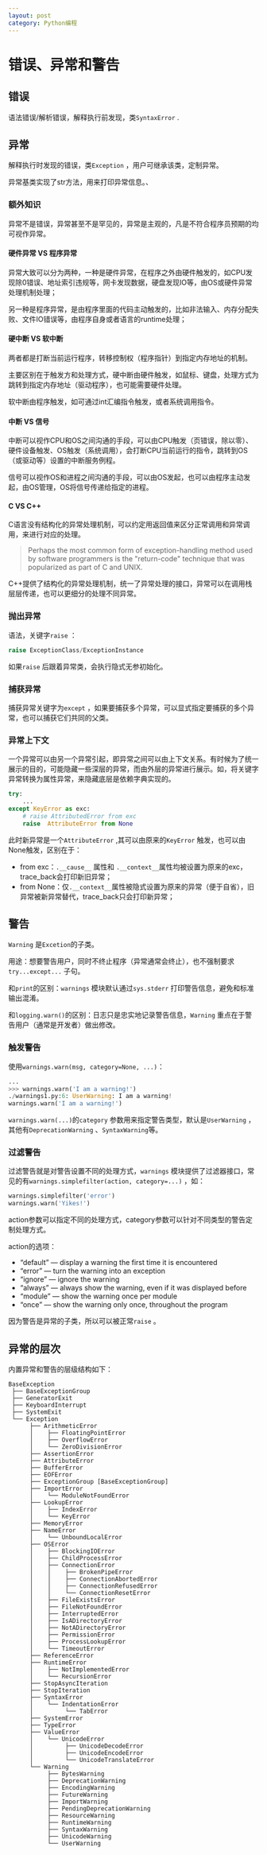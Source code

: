 ```yaml
---
layout: post
category: Python编程
---
```


# 错误、异常和警告
## 错误
语法错误/解析错误，解释执行前发现，类`SyntaxError` .

## 异常
解释执行时发现的错误，类`Exception` ，用户可继承该类，定制异常。

异常基类实现了str方法，用来打印异常信息。、

### 额外知识
异常不是错误，异常甚至不是罕见的，异常是主观的，凡是不符合程序员预期的均可视作异常。

#### 硬件异常 VS 程序异常

异常大致可以分为两种，一种是硬件异常，在程序之外由硬件触发的，如CPU发现除0错误、地址索引违规等，网卡发现数据，硬盘发现IO等，由OS或硬件异常处理机制处理；

另一种是程序异常，是由程序里面的代码主动触发的，比如非法输入、内存分配失败、文件IO错误等，由程序自身或者语言的runtime处理；

#### 硬中断 VS 软中断

两者都是打断当前运行程序，转移控制权（程序指针）到指定内存地址的机制。

主要区别在于触发方和处理方式，硬中断由硬件触发，如鼠标、键盘，处理方式为跳转到指定内存地址（驱动程序），也可能需要硬件处理。

软中断由程序触发，如可通过int汇编指令触发，或者系统调用指令。

#### 中断 VS 信号

中断可以视作CPU和OS之间沟通的手段，可以由CPU触发（页错误，除以零）、硬件设备触发、OS触发（系统调用），会打断CPU当前运行的指令，跳转到OS（或驱动等）设置的中断服务例程。

信号可以视作OS和进程之间沟通的手段，可以由OS发起，也可以由程序主动发起，由OS管理，OS将信号传递给指定的进程。

#### C VS C++

C语言没有结构化的异常处理机制，可以约定用返回值来区分正常调用和异常调用，来进行对应的处理。

> Perhaps the most common form of exception-handling method used by software programmers is the "return-code" technique that was popularized as part of C and UNIX.

C++提供了结构化的异常处理机制，统一了异常处理的接口，异常可以在调用栈层层传递，也可以更细分的处理不同异常。

### 抛出异常
语法，关键字`raise` ：

```python
raise ExceptionClass/ExceptionInstance
```
如果`raise` 后跟着异常类，会执行隐式无参初始化。

### 捕获异常
捕获异常关键字为`except` ，如果要捕获多个异常，可以显式指定要捕获的多个异常，也可以捕获它们共同的父类。

### 异常上下文
一个异常可以由另一个异常引起，即异常之间可以由上下文关系。有时候为了统一展示的目的，可能隐藏一些深层的异常，而由外层的异常进行展示。如，将关键字异常转换为属性异常，来隐藏底层是依赖字典实现的。

```python
try:
    ...
except KeyError as exc:
    # raise AttributedError from exc
    raise  AttributeError from None
```
此时新异常是一个`AttributeError` ,其可以由原来的`KeyError` 触发，也可以由None触发，区别在于：

* from exc：`.__cause__` 属性和 `.__context__`属性均被设置为原来的exc，trace\_back会打印新旧异常；
* from None：仅`.__context__`属性被隐式设置为原来的异常（便于自省），旧异常被新异常替代，trace\_back只会打印新异常；

## 警告
`Warning` 是`Excetion`的子类。

用途：想要警告用户，同时不终止程序（异常通常会终止），也不强制要求`try...except...` 子句。

和`print`的区别：`warnings` 模块默认通过`sys.stderr` 打印警告信息，避免和标准输出混淆。

和`logging.warn()`的区别：日志只是忠实地记录警告信息，`Warning` 重点在于警告用户（通常是开发者）做出修改。

### 触发警告
使用`warnings.warn(msg, category=None, ...)`：

```python
...
>>> warnings.warn('I am a warning!')
./warnings1.py:6: UserWarning: I am a warning!
warnings.warn('I am a warning!')
```
`warnings.warn(...)`的`category` 参数用来指定警告类型，默认是`UserWarning` ，其他有`DeprecationWarning` 、`SyntaxWarning`等。

### 过滤警告
过滤警告就是对警告设置不同的处理方式，`warnings` 模块提供了过滤器接口，常见的有`warnings.simplefilter(action, category=...)` ，如：

```python
warnings.simplefilter('error')
warnings.warn('Yikes!')
```
action参数可以指定不同的处理方式，category参数可以针对不同类型的警告定制处理方式。

action的选项：

* “default” — display a warning the first time it is encountered
* “error” — turn the warning into an exception
* “ignore” — ignore the warning
* “always” — always show the warning, even if it was displayed before
* “module” — show the warning once per module
* “once” — show the warning only once, throughout the program

因为警告是异常的子类，所以可以被正常`raise` 。

## 异常的层次
内置异常和警告的层级结构如下：

```
BaseException
 ├── BaseExceptionGroup
 ├── GeneratorExit
 ├── KeyboardInterrupt
 ├── SystemExit
 └── Exception
      ├── ArithmeticError
      │    ├── FloatingPointError
      │    ├── OverflowError
      │    └── ZeroDivisionError
      ├── AssertionError
      ├── AttributeError
      ├── BufferError
      ├── EOFError
      ├── ExceptionGroup [BaseExceptionGroup]
      ├── ImportError
      │    └── ModuleNotFoundError
      ├── LookupError
      │    ├── IndexError
      │    └── KeyError
      ├── MemoryError
      ├── NameError
      │    └── UnboundLocalError
      ├── OSError
      │    ├── BlockingIOError
      │    ├── ChildProcessError
      │    ├── ConnectionError
      │    │    ├── BrokenPipeError
      │    │    ├── ConnectionAbortedError
      │    │    ├── ConnectionRefusedError
      │    │    └── ConnectionResetError
      │    ├── FileExistsError
      │    ├── FileNotFoundError
      │    ├── InterruptedError
      │    ├── IsADirectoryError
      │    ├── NotADirectoryError
      │    ├── PermissionError
      │    ├── ProcessLookupError
      │    └── TimeoutError
      ├── ReferenceError
      ├── RuntimeError
      │    ├── NotImplementedError
      │    └── RecursionError
      ├── StopAsyncIteration
      ├── StopIteration
      ├── SyntaxError
      │    └── IndentationError
      │         └── TabError
      ├── SystemError
      ├── TypeError
      ├── ValueError
      │    └── UnicodeError
      │         ├── UnicodeDecodeError
      │         ├── UnicodeEncodeError
      │         └── UnicodeTranslateError
      └── Warning
           ├── BytesWarning
           ├── DeprecationWarning
           ├── EncodingWarning
           ├── FutureWarning
           ├── ImportWarning
           ├── PendingDeprecationWarning
           ├── ResourceWarning
           ├── RuntimeWarning
           ├── SyntaxWarning
           ├── UnicodeWarning
           └── UserWarning
```
